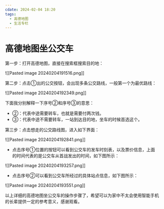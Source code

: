```yaml
---
cdate: 2024-02-04 18:20
tags:
  - 高德地图
  - 生活专栏
---
```

# 高德地图坐公交车

第一步：打开高德地图，直接在搜索框搜索目的地：

![[Pasted image 20240204191516.png]]

第二步：点击①出的公交按钮，会出现多条公交路线，一般第一个为最优路线：

![[Pasted image 20240204192349.png]]

下面我分别解释一下序号②和序号③的意思：

- ②：代表中途需要转车，也就是需要付两次钱。
- ③：代表中途不需要转车，一站到达目的地，坐车的时候首选这个。

第三步：点击想走的公交路线图，进入如下界面：

![[Pasted image 20240204192841.png]]

- 点击序号①位置的按钮可以看到公交车的发车时刻表，以及票价信息，上面的时间代表的是公交车从首战发出的时间，如下图所示：

![[Pasted image 20240204193257.png]]

- 点击序号②可以看到公交车所经过的具体站点信息，如下图所示：

![[Pasted image 20240204193551.png]]

以上详细的高德地图坐公交车的操作步骤了，希望可以为家中不太会使用智能手机的长辈提供一定的参考意义，感谢观看。